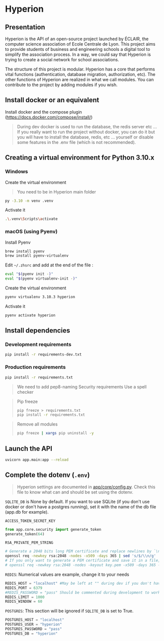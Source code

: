 # Hyperion

## Presentation

Hyperion is the API of an open-source project launched by ÉCLAIR, the computer science association of Ecole Centrale de Lyon. This project aims to provide students of business and engineering schools a digital tool to simplify the association process. In a way, we could say that Hyperion is trying to create a social network for school associations. 

The structure of this project is modular. Hyperion has a core that performs vital functions (authentication, database migration, authorization, etc). The other functions of Hyperion are realized in what we call modules. You can contribute to the project by adding modules if you wish.

## Install docker or an equivalent
Install docker and the compose plugin (https://docs.docker.com/compose/install/)

> During dev docker is used to run the database, the redis server etc ... If you really want to run the project without docker, you can do it but you will have to install the database, redis, etc ... yourself or disable some features in the .env file (which is not recommended).

## Creating a virtual environment for Python 3.10.x

### Windows

Create the virtual environment

> You need to be in Hyperion main folder

```bash
py -3.10 -m venv .venv
```

Activate it

```bash
.\.venv\Scripts\activate
```

### macOS (using Pyenv)

Install Pyenv

```bash
brew install pyenv
brew install pyenv-virtualenv
```

Edit `~/.zhsrc` and add at the end of the file :

```bash
eval "$(pyenv init -)"
eval "$(pyenv virtualenv-init -)"
```

Create the virtual environment

```bash
pyenv virtualenv 3.10.3 hyperion
```

Activate it

```bash
pyenv activate hyperion
```

## Install dependencies

### Development requirements

```bash
pip install -r requirements-dev.txt
```

### Production requirements

```bash
pip install -r requirements.txt
```

> We need to add
> pep8-naming
> Security requirements
> Use a spell checker

> Pip freeze
>
> ```bash
> pip freeze > requirements.txt
> pip install -r requirements.txt
> ```

> Remove all modules
>
> ```bash
> pip freeze | xargs pip uninstall -y
> ```

## Launch the API

```bash
uvicorn app.main:app --reload
```

## Complete the dotenv (`.env`)

> Hyperion settings are documented in [app/core/config.py](./app/core/config.py).
> Check this file to know what can and should be set using the dotenv.

`SQLITE_DB` is None by default. If you want to use SQLite (if you don't use docker or don't have a postgres running), set it with the name of the db file (app.db for example).

`ACCESS_TOKEN_SECRET_KEY`

```python
from app.core.security import generate_token
generate_token(64)
```

`RSA_PRIVATE_PEM_STRING`

```bash
# Generate a 2048 bits long PEM certificate and replace newlines by `\n`
openssl req -newkey rsa:2048 -nodes -x509 -days 365 | sed 's/$/\\n/g' | tr -d '\n'
# If you only want to generate a PEM certificate and save it in a file, th following command may be used
# openssl req -newkey rsa:2048 -nodes -keyout key.pem -x509 -days 365 -out certificate.pem
```

`REDIS`: Numerical values are example, change it to your needs

```python
REDIS_HOST = "localhost" #May be left at "" during dev if you don't have a redis server running
REDIS_PORT = 6379
#REDIS_PASSWORD = "pass" Should be commented during development to work with docker-compose-dev, and set in production
REDIS_LIMIT = 1000
REDIS_WINDOW = 60
```

`POSTGRES`: This section will be ignored if `SQLITE_DB` is set to True.
```python
POSTGRES_HOST = "localhost"
POSTGRES_USER = "hyperion"
POSTGRES_PASSWORD = "pass"
POSTGRES_DB = "hyperion"
```
